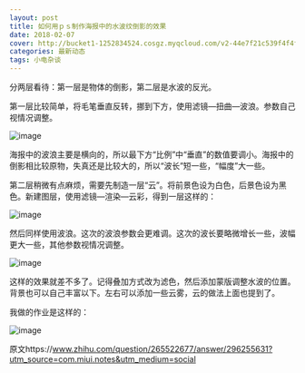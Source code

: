 ```yaml
---
layout: post
title: 如何用ｐｓ制作海报中的水波纹倒影的效果
date: 2018-02-07
cover: http://bucket1-1252834524.cosgz.myqcloud.com/v2-44e7f21c539f4f4fcb1fb50614b6e982_r.jpg
categories: 最新动态
tags: 小电杂谈
---
```


分两层看待：第一层是物体的倒影，第二层是水波的反光。

第一层比较简单，将毛笔垂直反转，挪到下方，使用滤镜—扭曲—波浪。参数自己视情况调整。

![image](http://bucket1-1252834524.cosgz.myqcloud.com/v2-44e7f21c539f4f4fcb1fb50614b6e982_r.jpg)

海报中的波浪主要是横向的，所以最下方“比例”中“垂直”的数值要调小。海报中的倒影相比较原物，失真还是比较大的，所以“波长”短一些，“幅度”大一些。

第二层稍微有点麻烦，需要先制造一层“云”。将前景色设为白色，后景色设为黑色。新建图层，使用滤镜—渲染—云彩，得到一层这样的：

![image](http://bucket1-1252834524.cosgz.myqcloud.com/v2-fe4237b0747cf1f1747136f9de5835fb_r.jpg)

然后同样使用波浪。这次的波浪参数会更难调。这次的波长要略微增长一些，波幅更大一些，其他参数视情况调整。

![image](http://bucket1-1252834524.cosgz.myqcloud.com/v2-791a22d6b27fda57acc98f594999dbda_r.jpg)

这样的效果就差不多了。记得叠加方式改为滤色，然后添加蒙版调整水波的位置。背景也可以自己丰富以下。左右可以添加一些云雾，云的做法上面也提到了。

我做的作业是这样的：

![image](http://bucket1-1252834524.cosgz.myqcloud.com/v2-57b41bf6896ecd53eee242e6d0d65e18_r.jpg)

原文https://www.zhihu.com/question/265522677/answer/296255631?utm_source=com.miui.notes&utm_medium=social
